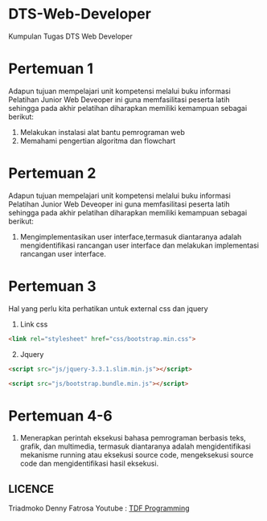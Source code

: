 # DTS-Web-Developer
Kumpulan Tugas DTS Web Developer
# Pertemuan 1 
Adapun tujuan mempelajari unit kompetensi melalui buku informasi Pelatihan Junior Web Deveoper ini guna memfasilitasi peserta latih sehingga pada akhir pelatihan diharapkan memiliki kemampuan sebagai berikut:
1. Melakukan instalasi alat bantu pemrograman web
2. Memahami pengertian algoritma dan flowchart
# Pertemuan 2
Adapun tujuan mempelajari unit kompetensi melalui buku informasi Pelatihan Junior Web Deveoper ini guna memfasilitasi peserta latih sehingga pada akhir pelatihan diharapkan memiliki kemampuan sebagai berikut:
1. Mengimplementasikan user interface,termasuk diantaranya adalah mengidentifikasi rancangan user interface dan melakukan implementasi rancangan user interface.
# Pertemuan 3
Hal yang perlu kita perhatikan untuk external css dan jquery

1. Link css
```html
<link rel="stylesheet" href="css/bootstrap.min.css">
```
2. Jquery
```html
<script src="js/jquery-3.3.1.slim.min.js"></script>

<script src="js/bootstrap.bundle.min.js"></script>
```
# Pertemuan 4-6
1. Menerapkan perintah eksekusi bahasa pemrograman berbasis teks, grafik,
dan multimedia, termasuk diantaranya adalah mengidentifikasi mekanisme
running atau eksekusi source code, mengeksekusi source code dan
mengidentifikasi hasil eksekusi.

## LICENCE
Triadmoko Denny Fatrosa 
Youtube : [TDF Programming](https://www.youtube.com/channel/UC1lCZMXOA8w_S4LvI3eNz1g?view_as=subscriber)
